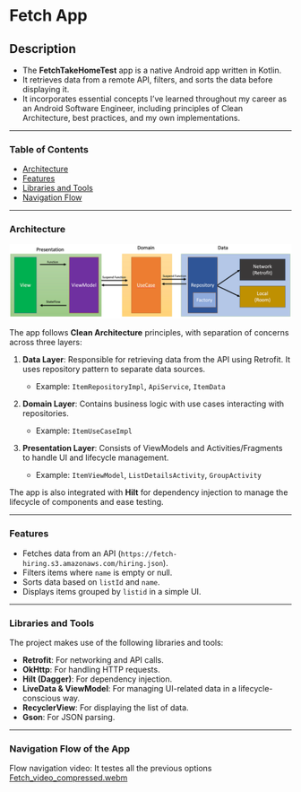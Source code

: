 # Fetch App


## Description

- The **FetchTakeHomeTest** app is a native Android app written in Kotlin.<br>
- It retrieves data from a remote API, filters, and sorts the data before displaying it. <br>
- It incorporates essential concepts I’ve learned throughout my career as an Android Software Engineer, including principles of Clean Architecture, best practices, and my own implementations.

---


### Table of Contents
- [Architecture](#architecture)
- [Features](#features)
- [Libraries and Tools](#libraries-and-tools)
- [Navigation Flow](#screenshots)

---

### Architecture

<img width="800" alt="image" src="https://github.com/anushyas253/FetchTakeHomeTest/blob/master/assests/img.png">

The app follows **Clean Architecture** principles, with separation of concerns across three layers:

1. **Data Layer**: Responsible for retrieving data from the API using Retrofit. It uses repository pattern to separate data sources.
   - Example: `ItemRepositoryImpl`, `ApiService`, `ItemData`

2. **Domain Layer**: Contains business logic with use cases interacting with repositories.
   - Example: `ItemUseCaseImpl`

3. **Presentation Layer**: Consists of ViewModels and Activities/Fragments to handle UI and lifecycle management.
   - Example: `ItemViewModel`, `ListDetailsActivity`, `GroupActivity` 

The app is also integrated with **Hilt** for dependency injection to manage the lifecycle of components and ease testing.

---

### Features
- Fetches data from an API (`https://fetch-hiring.s3.amazonaws.com/hiring.json`).
- Filters items where `name` is empty or null.
- Sorts data based on `listId` and `name`.
- Displays items grouped by `listid` in a simple UI.

---

### Libraries and Tools
The project makes use of the following libraries and tools:

- **Retrofit**: For networking and API calls.
- **OkHttp**: For handling HTTP requests.
- **Hilt (Dagger)**: For dependency injection.
- **LiveData & ViewModel**: For managing UI-related data in a lifecycle-conscious way.
- **RecyclerView**: For displaying the list of data.
- **Gson**: For JSON parsing.

---

### Navigation Flow of the App

Flow navigation video: It testes all the previous options
[Fetch_video_compressed.webm](https://github.com/anushyas253/FetchTakeHomeTest/blob/master/assests/Fetch_video_compressed.webm)


